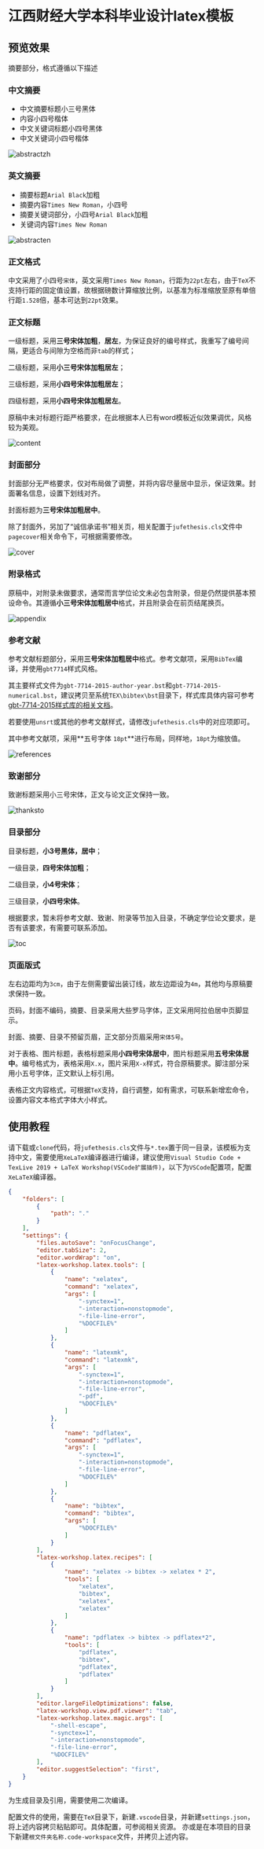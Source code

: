 # 江西财经大学本科毕业设计latex模板


## 预览效果

摘要部分，格式遵循以下描述

### 中文摘要

* 中文摘要标题小三号黑体
* 内容小四号楷体
* 中文关键词标题小四号黑体
* 中文关键词小四号楷体

![abstractzh](preview/abstractzh.png)

### 英文摘要

* 摘要标题`Arial Black`加粗
* 摘要内容`Times New Roman`，小四号
* 摘要关键词部分，小四号`Arial Black`加粗
* 关键词内容`Times New Roman`

![abstracten](preview/abstracten.png)

### 正文格式

中文采用了小四号`宋体`，英文采用`Times New Roman`，行距为`22pt`左右，由于`TeX`不支持行距的固定值设置，故根据磅数计算缩放比例，以基准为标准缩放至原有单倍行距`1.528`倍，基本可达到`22pt`效果。

### 正文标题

一级标题，采用**三号宋体加粗**，**居左**，为保证良好的编号样式，我重写了编号间隔，更适合与间隙为空格而非`tab`的样式；

二级标题，采用**小三号宋体加粗居左**；

三级标题，采用**小四号宋体加粗居左**；

四级标题，采用**小四号宋体加粗居左**。

原稿中未对标题行距严格要求，在此根据本人已有word模板近似效果调优，风格较为美观。



![content](preview/content.png)

### 封面部分

封面部分无严格要求，仅对布局做了调整，并将内容尽量居中显示，保证效果。封面署名信息，设置下划线对齐。

封面标题为**三号宋体加粗居中**。

除了封面外，另加了“诚信承诺书”相关页，相关配置于`jufethesis.cls`文件中`pagecover`相关命令下，可根据需要修改。

![cover](preview/cover.png)

### 附录格式

原稿中，对附录未做要求，通常而言学位论文未必包含附录，但是仍然提供基本预设命令。其遵循**小三号宋体加粗居中**格式，并且附录会在前页结尾换页。

![appendix](preview/appendix.png)

### 参考文献

参考文献标题部分，采用**三号宋体加粗居中**格式。参考文献项，采用`BibTex`编译，并使用`gbt7714`样式风格。

其主要样式文件为`gbt-7714-2015-author-year.bst`和`gbt-7714-2015-numerical.bst`，建议拷贝至系统`TEX\bibtex\bst`目录下，样式库具体内容可参考[gbt-7714-2015样式库的相关文档](https://github.com/CTeX-org/gbt7714-bibtex-style)。

若要使用`unsrt`或其他的参考文献样式，请修改`jufethesis.cls`中的对应项即可。

其中参考文献项，采用**五号字体 `18pt`**进行布局，同样地，`18pt`为缩放值。


![references](preview/references.png)

### 致谢部分

致谢标题采用小三号宋体，正文与论文正文保持一致。

![thanksto](preview/thanksto.png)

### 目录部分

目录标题，**小3号黑体，居中**；

一级目录，**四号宋体加粗**；

二级目录，**小4号宋体**；

三级目录，**小四号宋体**。

根据要求，暂未将参考文献、致谢、附录等节加入目录，不确定学位论文要求，是否有该要求，有需要可联系添加。



![toc](preview/toc.png)

### 页面版式 

左右边距均为`3cm`，由于左侧需要留出装订线，故左边距设为`4m`，其他均与原稿要求保持一致。

页码，封面不编码，摘要、目录采用大些罗马字体，正文采用阿拉伯居中页脚显示。

封面、摘要、目录不预留页眉，正文部分页眉采用`宋体5号`。

对于表格、图片标题，表格标题采用**小四号宋体居中**，图片标题采用**五号宋体居中**。编号格式为，表格采用`X.x`，图片采用`X-x`样式，符合原稿要求。脚注部分采用小五号字体，正文默认上标引用。

表格正文内容格式，可根据`TeX`支持，自行调整，如有需求，可联系新增宏命令，设置内容文本格式字体大小样式。

## 使用教程

请下载或`clone`代码，将`jufethesis.cls`文件与`*.tex`置于同一目录，该模板为支持中文，需要使用`XeLaTeX`编译器进行编译，建议使用`Visual Studio Code + TexLive 2019 + LaTeX Workshop(VSCode扩展插件)`，以下为`VSCode`配置项，配置`XeLaTeX`编译器。

```json
{
    "folders": [
        {
            "path": "."
        }
    ],
    "settings": {
        "files.autoSave": "onFocusChange",
        "editor.tabSize": 2,
        "editor.wordWrap": "on",
        "latex-workshop.latex.tools": [
            {
                "name": "xelatex",
                "command": "xelatex",
                "args": [
                    "-synctex=1",
                    "-interaction=nonstopmode",
                    "-file-line-error",
                    "%DOCFILE%"
                ]
            },
            {
                "name": "latexmk",
                "command": "latexmk",
                "args": [
                    "-synctex=1",
                    "-interaction=nonstopmode",
                    "-file-line-error",
                    "-pdf",
                    "%DOCFILE%"
                ]
            },
            {
                "name": "pdflatex",
                "command": "pdflatex",
                "args": [
                    "-synctex=1",
                    "-interaction=nonstopmode",
                    "-file-line-error",
                    "%DOCFILE%"
                ]
            },
            {
                "name": "bibtex",
                "command": "bibtex",
                "args": [
                    "%DOCFILE%"
                ]
            }
        ],
        "latex-workshop.latex.recipes": [
            {
                "name": "xelatex -> bibtex -> xelatex * 2",
                "tools": [
                    "xelatex",
                    "bibtex",
                    "xelatex",
                    "xelatex"
                ]
            },
            {
                "name": "pdflatex -> bibtex -> pdflatex*2",
                "tools": [
                    "pdflatex",
                    "bibtex",
                    "pdflatex",
                    "pdflatex"
                ]
            }
        ],
        "editor.largeFileOptimizations": false,
        "latex-workshop.view.pdf.viewer": "tab",
        "latex-workshop.latex.magic.args": [
            "-shell-escape",
            "-synctex=1",
            "-interaction=nonstopmode",
            "-file-line-error",
            "%DOCFILE%"
        ],
        "editor.suggestSelection": "first",
    }
}
```

为生成目录及引用，需要使用二次编译。

配置文件的使用，需要在`TeX`目录下，新建`.vscode`目录，并新建`settings.json`，将上述内容拷贝粘贴即可。具体配置，可参阅相关资源。
亦或是在本项目的目录下新建`根文件夹名称.code-workspace`文件，并拷贝上述内容。
